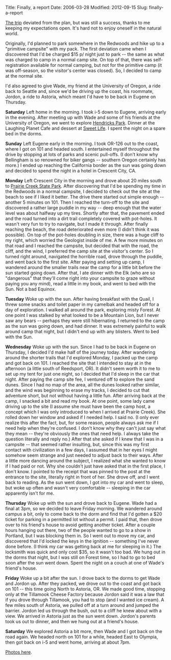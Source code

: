 Title: Finally, a report
Date: 2006-03-28
Modified: 2012-09-15
Slug: finally-a-report

<a href="http://www.pig-monkey.com/2006/03/12/quest/" >The trip</a> deviated from the plan, but was still a success, thanks to me keeping my expectations open.
It's hard not to enjoy oneself in the natural world.

Originally, I'd planned to park somewhere in the Redwoods and hike up to a "primitive campsite" with my pack. The first deviation came when I discovered that I'd be charged $15 p/ night just to park -- the same as what was charged to camp in a normal camp site. On top of that, there was self-registration available for normal camping, but not for the primitive camp (it was off-season, so the visitor's center was closed). So, I decided to camp at the normal site.

I'd also agreed to give Wade, my friend at the University of Oregon, a ride back to Seattle and, since we'd be driving up the coast, his roommate, Jordon, a ride to Astoria, which meant I'd have to be back in Eugene on Thursday.

<b>Saturday</b>
Left home in the morning.
I took i-5 down to Eugene, arriving early in the evening. After meeting up with Wade and some of his friends at the University of Oregon, we went to explore <a href="http://www.friendsofhendrickspark.org/" >Hendricks Park</a>.
Dinner at the Laughing Planet Cafe and dessert at <a href="http://www.sweetlifedesserts.com/" >Sweet Life</a>.
I spent the night on a spare bed in the dorms.

<b>Sunday</b>
Left Eugene early in the morning.
I took OR-126 out to the coast, where I got on 101 and headed south. I entertained myself throughout the drive by stopping at lots of parks and scenic pull-offs.
(I don't know why Bellingham is so renowned for biker gangs -- southern Oregon certainly has more.)
I ended up reaching the California border as the sun was going down and decided to spend the night in a hotel in Crescent City, CA.

<b>Monday</b>
Left Crescent City in the morning and drove about 20 miles south to <a href="http://www.parks.ca.gov/?page_id=415" >Prairie Creek State Park</a>. After discovering that I'd be spending my time in the Redwoods in a normal campsite, I decided to check out the site at the beach to see if I liked it better. The drive there started out simple enough -- another 5 minutes on 101. Then I reached the turn-off to the site and discovered a rather large puddle in my way -- deep enough that the water level was about halfway up my tires. Shortly after that, the pavement ended and the road turned into a dirt trail completely covered with pot-holes. It wasn't very fun to try to navigate, but I made it through. After finally reaching the beach, the road deteriorated even more (I didn't think it was possible). On top of the pot-holes doubling in size, there was a huge cliff to my right, which worried the Geologist inside of me. A few more minutes on that road and I reached the campsite, but decided that with the road, the cliff, and the wind, I preferred the camp site at the visitor's center. So I turned right around, navigated the horrible road, drove through the puddle, and went back to the first site. After paying and setting up camp, I wandered around the smaller trails near the camp for a little bit before the sun started going down.
After that, I ate dinner with the Elk (who are so "dangerous" that they'll come right into your campsite to graze without paying you any mind), read a little in my book, and went to bed with the Sun.
Not a bad Equinox.

<b>Tuesday</b>
Woke up with the sun.
After having breakfast with the Quail, I threw some snacks and toilet paper in my camelbak and headed off for a day of exploration. I walked all around the park, exploring misty Forest. At one point I was stalked by what looked to be a Mountain Lion, but I never saw any bears -- perhaps they were still hibernating. I returned to the camp as the sun was going down, and had dinner. It was extremely painful to walk around camp that night, but I didn't end up with any blisters.
Went to bed with the Sun.

<b>Wednesday</b>
Woke up with the sun.
Since I had to be back in Eugene on Thursday, I decided I'd make half of the journey today. After wandering around the shorter trails that I'd explored Monday, I packed up the camp and got back on 101. I reached the site that I intended to stay at in the afternoon (a little south of Reedsport, OR). It didn't seem worth it to me to set up my tent for just one night, so I decided that I'd sleep in the car that night. After paying the camp site fee, I ventured off to explore the sand dunes. Since I had no map of the area, all the dunes looked rather similar, and the wind was beginning to erase my tracks, I decided to cut that adventure short, but not without having a little fun.
After arriving back at the camp, I snacked a bit and read my book. At one point, some lady came driving up to the site (I assume she must have been the camp host, a concept which I was only introduced to when I arrived at Prairie Creek). She rolled down her window and asked if I needed help. I said no. (I only ever realize this after the fact, but, for some reason, people always ask me if I need help when they're confused. I don't know why they can't just say what they mean -- they're obviously the ones that need help. I always take the question literally and reply no.) After that she asked if I knew that I was in a campsite -- that seemed rather insulting, but, since this was my first contact with civilization in a few days, I assumed that in her eyes I might somehow seem strange and just needed to adjust back to their ways. After a little more dancing around the subject, I realized what she wanted to know if I had paid or not. Why she couldn't just have asked that in the first place, I don't know. I pointed to the receipt that was pinned to the post at the entrance to the site, literally right in front of her. She drove off, and I went back to reading. As the sun went down, I got into my car and went to sleep, but woke up often and wasn't very comfortable -- sleeping in the car apparently isn't for me.

<b>Thursday</b>
Woke up with the sun and drove back to Eugene.
Wade had a final at 3pm, so we decided to leave Friday morning. We wandered around campus a bit, only to come back to the dorm and find that I'd gotten a $20 ticket for parking in a permitted lot without a permit. I paid that, then drove over to his friend's house to avoid getting another ticket. After a couple hours hanging out there, two of the people wanted to go to a show in Portland, but I was blocking them in. So I went out to move my car, and discovered that I'd locked the keys in the ignition -- something I've never done before. (I think my car was getting back at me for sleeping in it.) The locksmith was quick and only cost $35, so it wasn't too bad. We hung out in the dorms that night, but I was still on Forest time, so I had to go to bed soon after the sun went down.
Spent the night on a couch at one of Wade's friend's house.

<b>Friday</b>
Woke up a bit after the sun.
I drove back to the dorms to get Wade and Jordon up. After they packed, we drove out to the coast and got back on 101 -- this time going North to Astoria, OR. We made good time, stopping only at the <span class="removed_link">Tillamook Cheese Factory</span> because Jordon said it was a law that if you drove through Tillamook, you had to stop (and I wanted ice cream). A few miles south of Astoria, we pulled off at a turn around and jumped the barrier. Jordon led us through the bush, out to a cliff he knew about with a view. We arrived in Astoria just as the sun went down. Jordon's parents took us out to dinner, and then we hung out at a friend's house.

<b>Saturday</b>
We explored Astoria a bit more, then Wade and I got back on the road again. We headed north on 101 for a while, headed East to Olympia, then got back on i-5 and went home, arriving at about 7pm.

<a href="http://www.flickr.com/photos/pigmonkey/sets/72157602951042625/">Photos here</a>.
